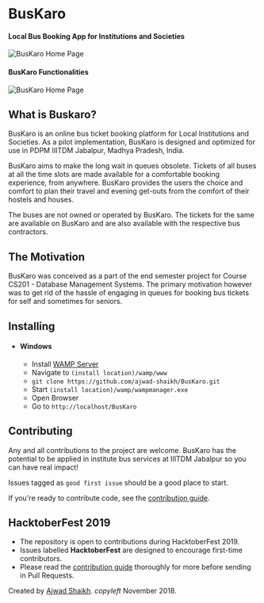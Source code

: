 # BusKaro

#### Local Bus Booking App for Institutions and Societies

![BusKaro Home Page](https://github.com/ajwad-shaikh/BusKaro/raw/master/images/dashboard.png "BusKaro Home Page")

#### BusKaro Functionalities

![BusKaro Home Page](https://github.com/ajwad-shaikh/BusKaro/raw/master/images/functions.png "BusKaro Functionalities")

## What is Buskaro?

BusKaro is an online bus ticket booking platform for Local Institutions and Societies. As a pilot implementation, BusKaro is designed and optimized for use in PDPM IIITDM Jabalpur, Madhya Pradesh, India.

BusKaro aims to make the long wait in queues obsolete. Tickets of all buses at all the time slots are made available for a comfortable booking experience, from anywhere. BusKaro provides the users the choice and comfort to plan their travel and evening get-outs from the comfort of their hostels and houses.

The buses are not owned or operated by BusKaro. The tickets for the same are available on BusKaro and are also available with the respective bus contractors.

## The Motivation

BusKaro was conceived as a part of the end semester project for Course CS201 - Database Management Systems. The primary motivation however was to get rid of the hassle of engaging in queues for booking bus tickets for self and sometimes for seniors.

## Installing

- #### Windows
  - Install [WAMP Server](http://www.wampserver.com/en/)
  - Navigate to `(install location)/wamp/www`
  - `git clone https://github.com/ajwad-shaikh/BusKaro.git`
  - Start `(install location)/wamp/wampmanager.exe`
  - Open Browser
  - Go to `http://localhost/BusKaro`

## Contributing

Any and all contributions to the project are welcome. BusKaro has the potential to be applied in institute bus services at IIITDM Jabalpur so you can have real impact!

Issues tagged as `good first issue` should be a good place to start.

If you're ready to contribute code, see the [contribution guide](https://github.com/ajwad-shaikh/BusKaro/blob/master/CONTRIBUTING.md).

## HacktoberFest 2019

- The repository is open to contributions during HacktoberFest 2019.
- Issues labelled **HacktoberFest** are designed to encourage first-time contributors.
- Please read the [contribution guide](https://github.com/ajwad-shaikh/BusKaro/blob/master/CONTRIBUTING.md) thoroughly for more before sending in Pull Requests.

Created by [Ajwad Shaikh](https://github.com/ajwad-shaikh/).
_copyleft_ November 2018.
